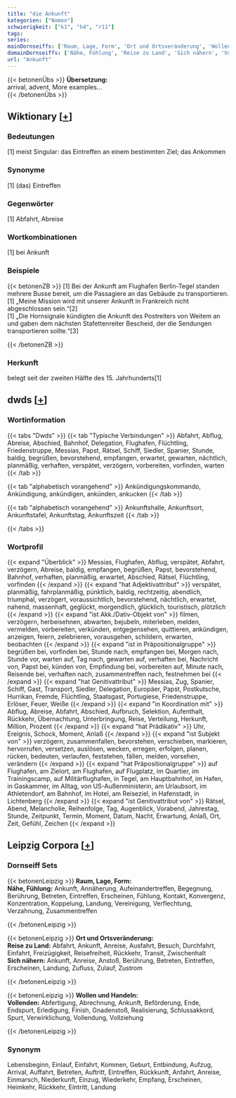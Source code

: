 ```yaml
---
title: "die Ankunft"
kategorien: ["Nomen"]
schwierigkeit: ["k1", "h4", "r11"]
tags:
series:
mainDornseiffs: ['Raum, Lage, Form', 'Ort und Ortsveränderung', 'Wollen und Handeln']
domainDornseiffs: ['Nähe, Fühlung', 'Reise zu Land', 'Sich nähern', 'Vollenden']
url: "Ankunft"
---
```


{{< betonenÜbs >}}
**Übersetzung:**  
arrival, advent, More examples...  
{{< /betonenÜbs >}}

## Wiktionary [[+](https://de.wiktionary.org/wiki/Ankunft)]

### Bedeutungen
[1] meist Singular: das Eintreffen an einem bestimmten Ziel; das Ankommen  

### Synonyme
[1] (das) Eintreffen  

### Gegenwörter
[1] Abfahrt, Abreise  

### Wortkombinationen
[1] bei Ankunft  

### Beispiele
{{< betonenZB >}}
[1] Bei der Ankunft am Flughafen Berlin-Tegel standen mehrere Busse bereit, um die Passagiere an das Gebäude zu transportieren.  
[1] „Meine Mission wird mit unserer Ankunft in Frankreich nicht abgeschlossen sein.“[2]  
[1] „Die Hornsignale kündigten die Ankunft des Postreiters von Weitem an und gaben dem nächsten Stafettenreiter Bescheid, der die Sendungen transportieren sollte.“[3]  

{{< /betonenZB >}}
### Herkunft
belegt seit der zweiten Hälfte des 15. Jahrhunderts[1]  



## dwds [[+](https://www.dwds.de/wb/Ankunft)]

### Wortinformation
{{< tabs "Dwds" >}}
{{< tab "Typische Verbindungen" >}}
Abfahrt, Abflug, Abreise, Abschied, Bahnhof, Delegation, Flughafen, Flüchtling, Friedenstruppe, Messias, Papst, Rätsel, Schiff, Siedler, Spanier, Stunde, baldig, begrüßen, bevorstehend, empfangen, erwartet, gewarten, nächtlich, planmäßig, verhaften, verspätet, verzögern, vorbereiten, vorfinden, warten
{{< /tab >}}

{{< tab "alphabetisch vorangehend" >}}
Ankündigungskommando, Ankündigung, ankündigen, ankünden, ankucken
{{< /tab >}}

{{< tab "alphabetisch vorangehend" >}}
Ankunftshalle, Ankunftsort, Ankunftstafel, Ankunftstag, Ankunftszeit
{{< /tab >}}

{{< /tabs >}}

### Wortprofil
{{< expand "Überblick" >}} Messias, Flughafen, Abflug, verspätet, Abfahrt, verzögern, Abreise, baldig, empfangen, begrüßen, Papst, bevorstehend, Bahnhof, verhaften, planmäßig, erwartet, Abschied, Rätsel, Flüchtling, vorfinden {{< /expand >}}
{{< expand "hat Adjektivattribut" >}} verspätet, planmäßig, fahrplanmäßig, pünktlich, baldig, rechtzeitig, abendlich, triumphal, verzögert, voraussichtlich, bevorstehend, nächtlich, erwartet, nahend, massenhaft, geglückt, morgendlich, glücklich, touristisch, plötzlich {{< /expand >}}
{{< expand "ist Akk./Dativ-Objekt von" >}} filmen, verzögern, herbeisehnen, abwarten, bejubeln, miterleben, melden, vermelden, vorbereiten, verkünden, entgegensehen, quittieren, ankündigen, anzeigen, feiern, zelebrieren, vorausgehen, schildern, erwarten, beobachten {{< /expand >}}
{{< expand "ist in Präpositionalgruppe" >}} begrüßen bei, vorfinden bei, Stunde nach, empfangen bei, Morgen nach, Stunde vor, warten auf, Tag nach, gewarten auf, verhaften bei, Nachricht von, Papst bei, künden von, Empfindung bei, vorbereiten auf, Minute nach, Reisende bei, verhaften nach, zusammentreffen nach, festnehmen bei {{< /expand >}}
{{< expand "hat Genitivattribut" >}} Messias, Zug, Spanier, Schiff, Gast, Transport, Siedler, Delegation, Europäer, Papst, Postkutsche, Hurrikan, Fremde, Flüchtling, Staatsgast, Portugiese, Friedenstruppe, Erlöser, Feuer, Weiße {{< /expand >}}
{{< expand "in Koordination mit" >}} Abflug, Abreise, Abfahrt, Abschied, Aufbruch, Selektion, Aufenthalt, Rückkehr, Übernachtung, Unterbringung, Reise, Verteilung, Herkunft, Million, Prozent {{< /expand >}}
{{< expand "hat Prädikativ" >}} Uhr, Ereignis, Schock, Moment, Anlaß {{< /expand >}}
{{< expand "ist Subjekt von" >}} verzögern, zusammenfallen, bevorstehen, verschieben, markieren, hervorrufen, versetzen, auslösen, wecken, erregen, erfolgen, planen, rücken, bedeuten, verlaufen, feststehen, fällen, melden, vorsehen, verändern {{< /expand >}}
{{< expand "hat Präpositionalgruppe" >}} auf Flughafen, am Zielort, am Flughafen, auf Flugplatz, im Quartier, im Trainingscamp, auf Militärflughafen, in Tegel, am Hauptbahnhof, im Hafen, in Gaskammer, im Alltag, von US-Außenministerin, am Urlaubsort, im Athletendorf, am Bahnhof, im Hotel, am Reiseziel, in Hafenstadt, in Lichtenberg {{< /expand >}}
{{< expand "ist Genitivattribut von" >}} Rätsel, Abend, Melancholie, Reihenfolge, Tag, Augenblick, Vorabend, Jahrestag, Stunde, Zeitpunkt, Termin, Moment, Datum, Nacht, Erwartung, Anlaß, Ort, Zeit, Gefühl, Zeichen {{< /expand >}}

## Leipzig Corpora [[+](https://corpora.uni-leipzig.de/en/res?word=Ankunft&corpusId=deu_newscrawl-public_2018)]

### Dornseiff Sets
{{< betonenLeipzig >}}
**Raum, Lage, Form:**  
**Nähe, Fühlung:** Ankunft, Annäherung, Aufeinandertreffen, Begegnung, Berührung, Betreten, Eintreffen, Erscheinen, Fühlung, Kontakt, Konvergenz, Konzentration, Koppelung, Landung, Vereinigung, Verflechtung, Verzahnung, Zusammentreffen  

{{< /betonenLeipzig >}}


{{< betonenLeipzig >}}
**Ort und Ortsveränderung:**  
**Reise zu Land:** Abfahrt, Ankunft, Anreise, Ausfahrt, Besuch, Durchfahrt, Einfahrt, Freizügigkeit, Reisefreiheit, Rückkehr, Transit, Zwischenhalt  
**Sich nähern:** Ankunft, Anreise, Anstoß, Berührung, Betreten, Eintreffen, Erscheinen, Landung, Zufluss, Zulauf, Zustrom  

{{< /betonenLeipzig >}}


{{< betonenLeipzig >}}
**Wollen und Handeln:**  
**Vollenden:** Abfertigung, Abrechnung, Ankunft, Beförderung, Ende, Endspurt, Erledigung, Finish, Gnadenstoß, Realisierung, Schlussakkord, Spurt, Verwirklichung, Vollendung, Vollziehung  

{{< /betonenLeipzig >}}

### Synonym
Lebensbeginn, Einlauf, Einfahrt, Kommen, Geburt, Entbindung, Aufzug, Arrival, Auffahrt, Betreten, Auftritt, Eintreffen, Rückkunft, Anfahrt, Anreise, Einmarsch, Niederkunft, Einzug, Wiederkehr, Empfang, Erscheinen, Heimkehr, Rückkehr, Eintritt, Landung

